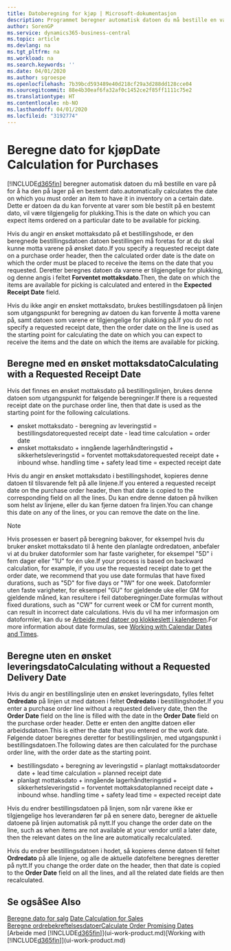 ```yaml
---
title: Datoberegning for kjøp | Microsoft-dokumentasjon
description: Programmet beregner automatisk datoen du må bestille en vare på for å ha den på lager på en bestemt dato. Dette er datoen da du kan forvente at varer som ble bestilt på en bestemt dato, vil være tilgjengelig for plukking.
author: SorenGP
ms.service: dynamics365-business-central
ms.topic: article
ms.devlang: na
ms.tgt_pltfrm: na
ms.workload: na
ms.search.keywords: ''
ms.date: 04/01/2020
ms.author: sgroespe
ms.openlocfilehash: 7b39bcd593489e40d218cf29a3d288dd128cce04
ms.sourcegitcommit: 88e4b30eaf6fa32af0c1452ce2f85ff1111c75e2
ms.translationtype: HT
ms.contentlocale: nb-NO
ms.lasthandoff: 04/01/2020
ms.locfileid: "3192774"
---
```

# <a name="date-calculation-for-purchases"></a><span data-ttu-id="5e199-104">Beregne dato for kjøp</span><span class="sxs-lookup"><span data-stu-id="5e199-104">Date Calculation for Purchases</span></span>
[!INCLUDE[d365fin](includes/d365fin_md.md)] <span data-ttu-id="5e199-105">beregner automatisk datoen du må bestille en vare på for å ha den på lager på en bestemt dato.</span><span class="sxs-lookup"><span data-stu-id="5e199-105">automatically calculates the date on which you must order an item to have it in inventory on a certain date.</span></span> <span data-ttu-id="5e199-106">Dette er datoen da du kan forvente at varer som ble bestilt på en bestemt dato, vil være tilgjengelig for plukking.</span><span class="sxs-lookup"><span data-stu-id="5e199-106">This is the date on which you can expect items ordered on a particular date to be available for picking.</span></span>  

<span data-ttu-id="5e199-107">Hvis du angir en ønsket mottaksdato på et bestillingshode, er den beregnede bestillingsdatoen datoen bestillingen må foretas for at du skal kunne motta varene på ønsket dato.</span><span class="sxs-lookup"><span data-stu-id="5e199-107">If you specify a requested receipt date on a purchase order header, then the calculated order date is the date on which the order must be placed to receive the items on the date that you requested.</span></span> <span data-ttu-id="5e199-108">Deretter beregnes datoen da varene er tilgjengelige for plukking, og denne angis i feltet **Forventet mottaksdato**.</span><span class="sxs-lookup"><span data-stu-id="5e199-108">Then, the date on which the items are available for picking is calculated and entered in the **Expected Receipt Date** field.</span></span>  

<span data-ttu-id="5e199-109">Hvis du ikke angir en ønsket mottaksdato, brukes bestillingsdatoen på linjen som utgangspunkt for beregning av datoen du kan forvente å motta varene på, samt datoen som varene er tilgjengelige for plukking på.</span><span class="sxs-lookup"><span data-stu-id="5e199-109">If you do not specify a requested receipt date, then the order date on the line is used as the starting point for calculating the date on which you can expect to receive the items and the date on which the items are available for picking.</span></span>  

## <a name="calculating-with-a-requested-receipt-date"></a><span data-ttu-id="5e199-110">Beregne med en ønsket mottaksdato</span><span class="sxs-lookup"><span data-stu-id="5e199-110">Calculating with a Requested Receipt Date</span></span>  
<span data-ttu-id="5e199-111">Hvis det finnes en ønsket mottaksdato på bestillingslinjen, brukes denne datoen som utgangspunkt for følgende beregninger.</span><span class="sxs-lookup"><span data-stu-id="5e199-111">If there is a requested receipt date on the purchase order line, then that date is used as the starting point for the following calculations.</span></span>  

- <span data-ttu-id="5e199-112">ønsket mottaksdato - beregning av leveringstid = bestillingsdato</span><span class="sxs-lookup"><span data-stu-id="5e199-112">requested receipt date - lead time calculation = order date</span></span>  
- <span data-ttu-id="5e199-113">ønsket mottaksdato + inngående lagerhåndteringstid + sikkerhetsleveringstid = forventet mottaksdato</span><span class="sxs-lookup"><span data-stu-id="5e199-113">requested receipt date + inbound whse. handling time + safety lead time = expected receipt date</span></span>  

<span data-ttu-id="5e199-114">Hvis du angir en ønsket mottaksdato i bestillingshodet, kopieres denne datoen til tilsvarende felt på alle linjene.</span><span class="sxs-lookup"><span data-stu-id="5e199-114">If you entered a requested receipt date on the purchase order header, then that date is copied to the corresponding field on all the lines.</span></span> <span data-ttu-id="5e199-115">Du kan endre denne datoen på hvilken som helst av linjene, eller du kan fjerne datoen fra linjen.</span><span class="sxs-lookup"><span data-stu-id="5e199-115">You can change this date on any of the lines, or you can remove the date on the line.</span></span>  

> [!Note]
> <span data-ttu-id="5e199-116">Hvis prosessen er basert på beregning bakover, for eksempel hvis du bruker ønsket mottaksdato til å hente den planlagte ordredatoen, anbefaler vi at du bruker datoformler som har faste varigheter, for eksempel "5D" i fem dager eller "1U" for én uke.</span><span class="sxs-lookup"><span data-stu-id="5e199-116">If your process is based on backward calculation, for example, if you use the requested receipt date to get the order date, we recommend that you use date formulas that have fixed durations, such as "5D" for five days or "1W" for one week.</span></span> <span data-ttu-id="5e199-117">Datoformler uten faste varigheter, for eksempel "GU" for gjeldende uke eller GM for gjeldende måned, kan resultere i feil datoberegninger.</span><span class="sxs-lookup"><span data-stu-id="5e199-117">Date formulas without fixed durations, such as "CW" for current week or CM for current month, can result in incorrect date calculations.</span></span> <span data-ttu-id="5e199-118">Hvis du vil ha mer informasjon om datoformler, kan du se [Arbeide med datoer og klokkeslett i kalenderen](ui-enter-date-ranges.md).</span><span class="sxs-lookup"><span data-stu-id="5e199-118">For more information about date formulas, see [Working with Calendar Dates and Times](ui-enter-date-ranges.md).</span></span>

## <a name="calculating-without-a-requested-delivery-date"></a><span data-ttu-id="5e199-119">Beregne uten en ønsket leveringsdato</span><span class="sxs-lookup"><span data-stu-id="5e199-119">Calculating without a Requested Delivery Date</span></span>  
<span data-ttu-id="5e199-120">Hvis du angir en bestillingslinje uten en ønsket leveringsdato, fylles feltet **Ordredato** på linjen ut med datoen i feltet **Ordredato** i bestillingshodet.</span><span class="sxs-lookup"><span data-stu-id="5e199-120">If you enter a purchase order line without a requested delivery date, then the **Order Date** field on the line is filled with the date in the **Order Date** field on the purchase order header.</span></span> <span data-ttu-id="5e199-121">Dette er enten den angitte datoen eller arbeidsdatoen.</span><span class="sxs-lookup"><span data-stu-id="5e199-121">This is either the date that you entered or the work date.</span></span> <span data-ttu-id="5e199-122">Følgende datoer beregnes deretter for bestillingslinjen, med utgangspunkt i bestillingsdatoen.</span><span class="sxs-lookup"><span data-stu-id="5e199-122">The following dates are then calculated for the purchase order line, with the order date as the starting point.</span></span>  

- <span data-ttu-id="5e199-123">bestillingsdato + beregning av leveringstid = planlagt mottaksdato</span><span class="sxs-lookup"><span data-stu-id="5e199-123">order date + lead time calculation = planned receipt date</span></span>  
- <span data-ttu-id="5e199-124">planlagt mottaksdato + inngående lagerhåndteringstid + sikkerhetsleveringstid = forventet mottaksdato</span><span class="sxs-lookup"><span data-stu-id="5e199-124">planned receipt date + inbound whse. handling time + safety lead time = expected receipt date</span></span>  

<span data-ttu-id="5e199-125">Hvis du endrer bestillingsdatoen på linjen, som når varene ikke er tilgjengelige hos leverandøren før på en senere dato, beregner de aktuelle datoene på linjen automatisk på nytt.</span><span class="sxs-lookup"><span data-stu-id="5e199-125">If you change the order date on the line, such as when items are not available at your vendor until a later date, then the relevant dates on the line are automatically recalculated.</span></span>  

<span data-ttu-id="5e199-126">Hvis du endrer bestillingsdatoen i hodet, så kopieres denne datoen til feltet **Ordredato** på alle linjene, og alle de aktuelle datofeltene beregnes deretter på nytt.</span><span class="sxs-lookup"><span data-stu-id="5e199-126">If you change the order date on the header, then that date is copied to the **Order Date** field on all the lines, and all the related date fields are then recalculated.</span></span>  

## <a name="see-also"></a><span data-ttu-id="5e199-127">Se også</span><span class="sxs-lookup"><span data-stu-id="5e199-127">See Also</span></span>  
 <span data-ttu-id="5e199-128">[Beregne dato for salg](sales-date-calculation-for-sales.md) </span><span class="sxs-lookup"><span data-stu-id="5e199-128">[Date Calculation for Sales](sales-date-calculation-for-sales.md) </span></span>  
 [<span data-ttu-id="5e199-129">Beregne ordrebekreftelsesdatoer</span><span class="sxs-lookup"><span data-stu-id="5e199-129">Calculate Order Promising Dates</span></span>](sales-how-to-calculate-order-promising-dates.md)  
 <span data-ttu-id="5e199-130">[Arbeide med [!INCLUDE[d365fin](includes/d365fin_md.md)]](ui-work-product.md)</span><span class="sxs-lookup"><span data-stu-id="5e199-130">[Working with [!INCLUDE[d365fin](includes/d365fin_md.md)]](ui-work-product.md)</span></span>
